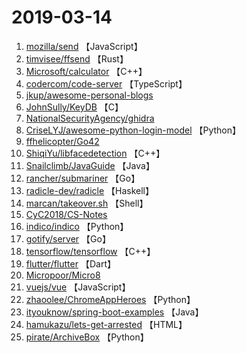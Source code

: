 # 2019-03-14

1. [mozilla/send](https://github.com/mozilla/send) 【JavaScript】
2. [timvisee/ffsend](https://github.com/timvisee/ffsend) 【Rust】
3. [Microsoft/calculator](https://github.com/Microsoft/calculator) 【C++】
4. [codercom/code-server](https://github.com/codercom/code-server) 【TypeScript】
5. [jkup/awesome-personal-blogs](https://github.com/jkup/awesome-personal-blogs) 
6. [JohnSully/KeyDB](https://github.com/JohnSully/KeyDB) 【C】
7. [NationalSecurityAgency/ghidra](https://github.com/NationalSecurityAgency/ghidra) 
8. [CriseLYJ/awesome-python-login-model](https://github.com/CriseLYJ/awesome-python-login-model) 【Python】
9. [ffhelicopter/Go42](https://github.com/ffhelicopter/Go42) 
10. [ShiqiYu/libfacedetection](https://github.com/ShiqiYu/libfacedetection) 【C++】
11. [Snailclimb/JavaGuide](https://github.com/Snailclimb/JavaGuide) 【Java】
12. [rancher/submariner](https://github.com/rancher/submariner) 【Go】
13. [radicle-dev/radicle](https://github.com/radicle-dev/radicle) 【Haskell】
14. [marcan/takeover.sh](https://github.com/marcan/takeover.sh) 【Shell】
15. [CyC2018/CS-Notes](https://github.com/CyC2018/CS-Notes) 
16. [indico/indico](https://github.com/indico/indico) 【Python】
17. [gotify/server](https://github.com/gotify/server) 【Go】
18. [tensorflow/tensorflow](https://github.com/tensorflow/tensorflow) 【C++】
19. [flutter/flutter](https://github.com/flutter/flutter) 【Dart】
20. [Micropoor/Micro8](https://github.com/Micropoor/Micro8) 
21. [vuejs/vue](https://github.com/vuejs/vue) 【JavaScript】
22. [zhaoolee/ChromeAppHeroes](https://github.com/zhaoolee/ChromeAppHeroes) 【Python】
23. [ityouknow/spring-boot-examples](https://github.com/ityouknow/spring-boot-examples) 【Java】
24. [hamukazu/lets-get-arrested](https://github.com/hamukazu/lets-get-arrested) 【HTML】
25. [pirate/ArchiveBox](https://github.com/pirate/ArchiveBox) 【Python】
